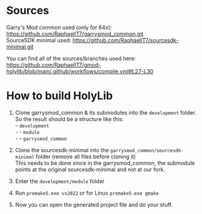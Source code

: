# Sources

Garry's Mod common used (only for 64x): https://github.com/RaphaelIT7/garrysmod_common.git<br>
SourceSDK minimal used: https://github.com/RaphaelIT7/sourcesdk-minimal.git<br>

You can find all of the sources/branches used here: https://github.com/RaphaelIT7/gmod-holylib/blob/main/.github/workflows/compile.yml#L27-L30<br>

# How to build HolyLib

1. Clone garrysmod_common & its submodules into the `development` folder.<br>
So the result should be a structure like this:<br>
\- `development`<br>
\- \- `module`<br>
\- \- `garrysmod_common`<br>

2. Clone the sourcesdk-minimal into the `garrysmod_common/sourcesdk-minimal` folder (remove all files before cloning it)<br>
This needs to be done since in the garrysmod_common, the submodule points at the original sourcesdk-minimal and not at our fork.<br>

3. Enter the `development/module` folder<br>
4. Run `premake5.exe vs2022` or for Linux `premake5.exe gmake`<br>
5. Now you can open the generated project file and do your stuff.<br>